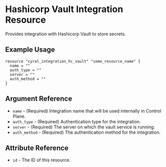 # Hashicorp Vault Integration Resource

Provides integration with Hashicorp Vault to store secrets.

## Example Usage

```hcl
resource "cyral_integration_hc_vault" "some_resource_name" {
  name = ""
  auth_type = ""
  server = ""
  auth_method = ""
}
```

## Argument Reference

- `name` - (Required) Integration name that will be used internally in Control Plane.
- `auth_type` - (Required) Authentication type for the integration.
- `server` - (Required) The server on which the vault service is running.
- `auth_method` - (Required) The authentication method for the integration.

## Attribute Reference

- `id` - The ID of this resource.
